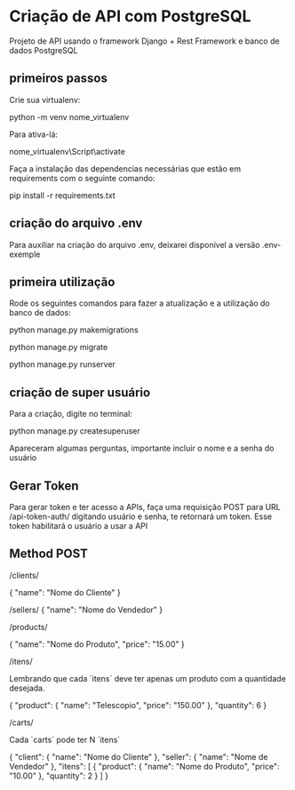 # Criação de API com PostgreSQL
Projeto de API usando o framework Django + Rest Framework e banco de dados PostgreSQL
## primeiros passos
Crie sua virtualenv:

python -m venv nome_virtualenv

Para ativa-lá:

nome_virtualenv\Script\activate

Faça a instalação das dependencias necessárias que estão em requirements com o seguinte comando:

pip install -r requirements.txt

## criação do arquivo .env
Para auxiliar na criação do arquivo .env, deixarei disponível a versão .env-exemple 

## primeira utilização
Rode os seguintes comandos para fazer a atualização e a utilização do banco de dados:

python manage.py makemigrations

python manage.py migrate

python manage.py runserver

## criação de super usuário
Para a criação, digite no terminal:

python manage.py createsuperuser

Apareceram algumas perguntas, importante incluir o nome e a senha do usuário

## Gerar Token
Para gerar token e ter acesso a APIs, faça uma requisição POST para URL /api-token-auth/ digitando usuário e senha, te retornará um token.
Esse token habilitará o usuário a usar a API

## Method POST

/clients/

{
    "name": "Nome do Cliente"
}

/sellers/
{
    "name": "Nome do Vendedor"
}


/products/

{
    "name": "Nome do Produto",
    "price": "15.00"
}

/itens/

Lembrando que cada ´itens´ deve ter apenas um produto com a quantidade desejada.

{
    "product": {
        "name": "Telescopio",
        "price": "150.00"
    },
    "quantity": 6
}

/carts/

Cada ´carts´ pode ter N ´itens´

{
    "client": {
        "name": "Nome do Cliente"
    },
    "seller": {
        "name": "Nome de Vendedor"
    },
    "itens": [
        {
            "product": {
                "name": "Nome do Produto",
                "price": "10.00"
            },
            "quantity": 2
        }
    ]
}
